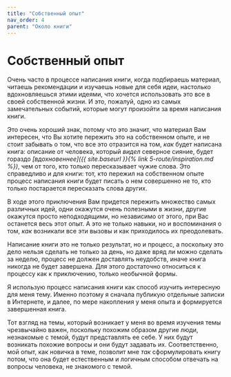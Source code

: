 ```yaml
---
title: "Собственный опыт"
nav_order: 4
parent: "Около книги"
---
```


# Собственный опыт

Очень часто в процессе написания книги, когда подбираешь материал,
читаешь рекомендации и изучаешь новые для себя идеи, настолько
вдохновляешься этими идеями, что хочется использовать это все в своей
собственной жизни.  И это, пожалуй, одно из самых замечательных
событий, которые могут произойти за время написания книги.

Это очень хороший знак, потому что это значит, что материал Вам
интересен, что Вы хотите пережить это на собственном опыте, и не стоит
забывать о том, что все это отразится на том, *как* будет написана
книга: описание от человека, который *видел* северное сияние, будет
гораздо *[вдохновеннее]({{ site.baseurl }}{% link 5-route/inspiration.md %})*, чем от того, кто только пересказывает чужие
слова.  Это справедливо и для книги: тот, кто пережил на собственном
опыте процесс написания книги будет писать о нем совершенно не то, кто
только постарается пересказать слова других.

В ходе этого приключения Вам придется пережить множество самых
различных идей, одни окажутся очень полезными в жизни, другие окажутся
просто неподходящими, но независимо от этого, при Вас останется весь
этот опыт.  А это не только навыки, но и воспоминания о том, *как*
возникали все эти вызовы и как приходилось их преодолевать.

Написание книги это не только результат, но и процесс, а поскольку
это дело нельзя сделать не только за день, но даже вряд ли можно
сделать за неделю, процесс не должен доставлять неудобств, иначе книга
никогда не будет завершена.  Для этого достаточно относиться к
процессу как к приключению, только необычной формы.

Я использую процесс написания книги как способ изучить интересную для
меня тему.  Именно поэтому я сначала публикую отдельные записки в
Интернете, и далее, по мере накопления у меня опыта и формируется
завершенная книга.

Тот взгляд на темы, который возникает у меня во время изучения темы
чрезвычайно важен, поскольку похожим образом другие люди, незнакомые с
темой, будут представлять ее себе.  У них будут возникать похожие
вопросы и они будут задавать их.  Соответственно, мой опыт, как
новичка в теме, позволит мне *так* сформулировать книгу потом, что она
будет естественным и логичным способом отвечать на вопросы человека,
не знакомого с темой.
